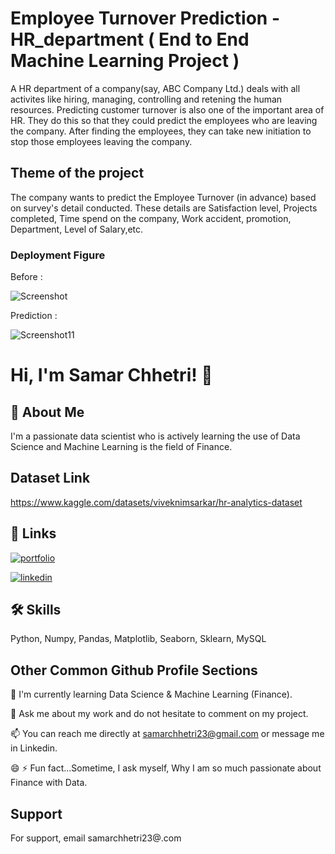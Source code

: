 # Employee Turnover Prediction - HR_department ( End to End Machine Learning Project )

A HR department of a company(say, ABC Company Ltd.) deals with all activites like hiring, managing, controlling and retening the human resources. Predicting customer turnover is also one of the important area of HR. They do this so that they could predict the employees who are leaving the company. After finding the employees, they can take new initiation to stop those employees leaving the company.

## Theme of the project
The company wants to predict the Employee Turnover (in advance) based on survey's detail conducted. These details are Satisfaction level, Projects completed, Time spend on the company, Work accident, promotion, Department, Level of Salary,etc.

### Deployment Figure

Before :

![Screenshot](https://github.com/Samar-Chhetri/Employee_Turnover_ML_Project/assets/122675013/8562f761-4c27-4fd3-ac79-0d97bc1ecbb9)

Prediction :

![Screenshot11](https://github.com/Samar-Chhetri/Employee_Turnover_ML_Project/assets/122675013/65d9c6b2-e369-4e4f-9359-f76d024a5bd7)


# Hi, I'm Samar Chhetri! 👋


## 🚀 About Me 
I'm a passionate data scientist who is actively learning the use of Data Science and Machine Learning is the field of Finance.

## Dataset Link
https://www.kaggle.com/datasets/viveknimsarkar/hr-analytics-dataset


## 🔗 Links
[![portfolio](https://img.shields.io/badge/my_portfolio-000?style=for-the-badge&logo=ko-fi&logoColor=white)](https://www.kaggle.com/samarchhetri)

[![linkedin](https://img.shields.io/badge/linkedin-0A66C2?style=for-the-badge&logo=linkedin&logoColor=white)](https://www.linkedin.com/in/samar-chhetri/)


## 🛠 Skills
Python, Numpy, Pandas, Matplotlib, Seaborn, Sklearn, MySQL  


## Other Common Github Profile Sections


🧠 I'm currently learning Data Science & Machine Learning (Finance).



💬 Ask me about my work and do not hesitate to comment on my project.

📫 You can reach me directly at samarchhetri23@gmail.com or message me in Linkedin.

😄 
⚡️ Fun fact...Sometime, I ask myself, Why I am so much passionate about Finance with Data.


## Support

For support, email samarchhetri23@.com
